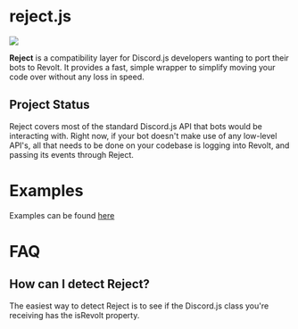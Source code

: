 # reject.js
<a href="https://www.npmjs.com/package/revolt-reject.js"><img src="https://img.shields.io/npm/v/revolt-reject.js" /><a/>

**Reject** is a compatibility layer for Discord.js developers wanting to port their bots to Revolt. It provides a fast, simple wrapper to simplify moving your code over without any loss in speed.

## Project Status
Reject covers most of the standard Discord.js API that bots would be interacting with. Right now, if your bot doesn't make use of any low-level API's, all that needs to be done on your codebase is logging into Revolt, and passing its events through Reject.

# Examples
Examples can be found [here](https://github.com/revoltrejectorg/reject-examples)

# FAQ
## How can I detect Reject?
The easiest way to detect Reject is to see if the Discord.js class you're receiving has the isRevolt property.
